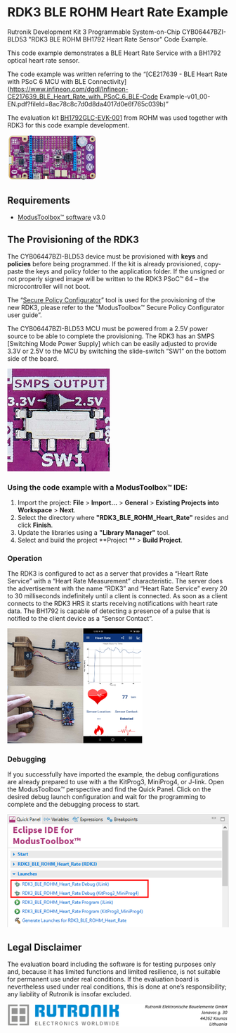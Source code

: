 # RDK3 BLE ROHM Heart Rate Example

Rutronik Development Kit 3 Programmable System-on-Chip CYB06447BZI-BLD53 "RDK3 BLE ROHM BH1792 Heart Rate Sensor" Code Example. 

This code example demonstrates a BLE Heart Rate Service with a BH1792 optical heart rate sensor. 

The code example was written referring to the “[CE217639 - BLE Heart Rate with PSoC 6 MCU with BLE Connectivity](https://www.infineon.com/dgdl/Infineon-CE217639_BLE_Heart_Rate_with_PSoC_6_BLE-Code Example-v01_00-EN.pdf?fileId=8ac78c8c7d0d8da4017d0e6f765c039b)”

The evaluation kit [BH1792GLC-EVK-001](https://fscdn.rohm.com/en/products/databook/applinote/ic/sensor/optical_sensor_for_heart_rate_monitor/bh1792glc-evk-001_ug-e.pdf) from ROHM was used together with RDK3 for this code example development.

 <img src="images/rdk3_top.jpg" style="zoom:20%;" />

## Requirements

- [ModusToolbox™ software](https://www.cypress.com/products/modustoolbox-software-environment) v3.0

## The Provisioning of the RDK3

The CYB06447BZI-BLD53 device must be provisioned with **keys** and **policies** before being programmed. If the kit is already provisioned, copy-paste the keys and policy folder to the application folder. If the unsigned or not properly signed image will be written to the RDK3 PSoC™ 64 – the microcontroller will not boot. 

The “[Secure Policy Configurator](https://www.infineon.com/dgdl/Infineon-ModusToolbox_Secure_Policy_Configurator_1.30_User_Guide-UserManual-v01_00-EN.pdf?fileId=8ac78c8c8386267f0183a960762a5977)” tool is used for the provisioning of the new RDK3, please refer to the “ModusToolbox™ Secure Policy Configurator user guide”. 

The CYB06447BZI-BLD53 MCU must be powered from a 2.5V power source to be able to complete the provisioning. The RDK3 has an SMPS [Switching Mode Power Supply] which can be easily adjusted to provide 3.3V or 2.5V to the MCU by switching the slide-switch “SW1” on the bottom side of the board. 

<img src="images/voltage_switch.jpg" style="zoom:50%;" />

### Using the code example with a ModusToolbox™ IDE:

1. Import the project: **File** > **Import...** > **General** > **Existing Projects into Workspace** > **Next**.
2. Select the directory where **"RDK3_BLE_ROHM_Heart_Rate"** resides and click  **Finish**.
3. Update the libraries using a **"Library Manager"** tool.
4. Select and build the project **Project ** > **Build Project**.

### Operation

The RDK3 is configured to act as a server that provides a “Heart Rate Service” with a “Heart Rate Measurement” characteristic. The server does the advertisement with the name “RDK3” and “Heart Rate Service” every 20 to 30 milliseconds indefinitely until a client is connected.  As soon as a client connects to the RDK3 HRS it starts receiving notifications with heart rate data. The BH1792 is capable of detecting a presence of a pulse that is notified to the client device as a “Sensor Contact”.

<img src="images/HearRateDemo.jpg" style="zoom:30%;" />

### Debugging

If you successfully have imported the example, the debug configurations are already prepared to use with a the KitProg3, MiniProg4, or J-link. Open the ModusToolbox™ perspective and find the Quick Panel. Click on the desired debug launch configuration and wait for the programming to complete and the debugging process to start.

<img src="images/debug_start.png" style="zoom:100%;" />

## Legal Disclaimer

The evaluation board including the software is for testing purposes only and, because it has limited functions and limited resilience, is not suitable for permanent use under real conditions. If the evaluation board is nevertheless used under real conditions, this is done at one’s responsibility; any liability of Rutronik is insofar excluded. 

<img src="images/rutronik_origin_kaunas.png" style="zoom:50%;" />



